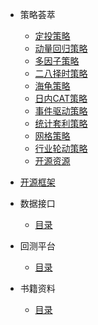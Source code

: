 * 策略荟萃
  * [定投策略](策略荟萃/定投策略.md)
  * [动量回归策略](策略荟萃/动量回归策略.md)
  * [多因子策略](策略荟萃/多因子策略.md)
  * [二八择时策略](策略荟萃/二八择时策略.md)
  * [海龟策略](策略荟萃/海龟策略.md)
  * [日内CAT策略](策略荟萃/日内CAT策略.md)
  * [事件驱动策略](策略荟萃/事件驱动策略.md)
  * [统计套利策略](策略荟萃/统计套利策略.md)
  * [网格策略](策略荟萃/网格策略.md)
  * [行业轮动策略](策略荟萃/行业轮动策略.md)
  * [开源资源](策略荟萃/开源资源.md)

* [开源框架](开源框架/)


* 数据接口
  * [目录](zh-cn/configuration.md)

* 回测平台
  * [目录](zh-cn/configuration.md)

* 书籍资料
  * [目录](zh-cn/configuration.md)
